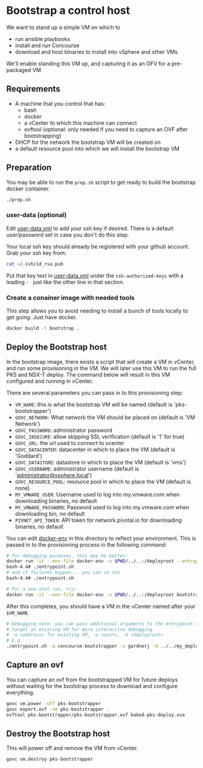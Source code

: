 # Bootstrap a control host

We want to stand up a simple VM on which to

* run ansible playbooks
* install and run Concourse
* download and host binaries to install into vSphere and other VMs

We'll enable standing this VM up, and capturing it as an OFV for a pre-packaged VM

## Requirements

* A machine that you control that has:
  * bash
  * docker
  * a vCenter to which this machine can connect
  * ovftool (optional: only needed if you need to capture an OVF after bootstrapping)
* DHCP for the network the bootstrap VM will be created on
* a default resource pool into which we will install the bootstrap VM

## Preparation

You may be able to run the ```prep.sh``` script to get ready to build the
bootstrap docker container.

``` bash
./prep.sh
```

### user-data (optional)

Edit [user-data.yml](./user-data.yml) to add your ssh key if desired.  There is a default
user/password set in case you don't do this step.

Your local ssh key should already be registered with your github account. Grab your ssh key from:

``` bash
cat ~/.ssh/id_rsa.pub
```

Put that key text in [user-data.yml](./user-data.yml) under the `ssh-authorized-keys` with a leading `- ` just like the other line in that section.

### Create a conainer image with needed tools

This step allows you to avoid needing to install a bunch of tools locally to get going.  Just have docker.

``` bash
docker build -t bootstrap .
```

## Deploy the Bootstrap host

In the bootstrap image, there exists a script that will create a VM in vCenter, and run some provisioning in the VM.
We will later use this VM to run the full PKS and NSX-T deploy.  The command below will result in this VM configured and running in vCenter.

There are several parameters you can pass in to this provisioning step:

* `VM_NAME`: this is what the bootstrap VM will be named (default is 'pks-bootstrapper')
* `GOVC_NETWORK`: What network the VM should be placed on (default is 'VM Network')
* `GOVC_PASSWORD`: administrator password
* `GOVC_INSECURE`: allow skipping SSL verification (default is '1' for true)
* `GOVC_URL`: the url used to connect to vcenter
* `GOVC_DATACENTER`: datacenter in which to place the VM (default is 'Goddard')
* `GOVC_DATASTORE`: datastore in which to place the VM (default is 'vms')
* `GOVC_USERNAME`: administrator username (default is 'administrator@vsphere.local')
* `GOVC_RESOURCE_POOL`: resource pool in which to place the VM (default is none)
* `MY_VMWARE_USER`: Username used to log into my.vmware.com when downloading binaries, no default
* `MY_VMWARE_PASSWORD`: Password used to log into my.vmware.com when downloading bin, no default
* `PIVNET_API_TOKEN`: API token for network.pivotal.io for downloading binaries, no default

You can edit [docker-env](./docker-env) in this directory to reflect your environment.  This is passed in to the provisioning process in the following command:

``` bash
# for debugging purposes, this may be better:
docker run -it --env-file docker-env -v $PWD/../..:/deployroot --entrypoint /bin/bash bootstrap
bash-4.4# ./entrypoint.sh
# and if failures happen... you can re-run
bash-4.4# ./entrypoint.sh

# For a one-shot run, try:
docker run -it --env-file docker-env -v $PWD/../..:/deployroot bootstrap
```

After this completes, you should have a VM in the vCenter named after your `$VM_NAME`.

``` bash
# Debugging note: you can pass additional arguments to the entrypoint.sh to
# target an existing VM for more interactive debugging.
# -a <address> for existing VM, -u <user>, -d <deployroot>
# E.g.
./entrypoint.sh -a concourse-bootstrapper -u gardnerj -d ../../my_deployroot
```


## Capture an ovf

You can capture an ovf from the bootstrapped VM for future deploys without waiting for the bootstrap process to download and configure everything.

``` bash
govc vm.power -off pks-bootstrapper
govc export.ovf -vm pks-bootstrapper .
ovftool pks-bootstrapper/pks-bootstrapper.ovf baked-pks-deploy.ova
```

## Destroy the Bootstrap host

This will power off and remove the VM from vCenter.

`govc vm.destroy pks-bootstrapper`
